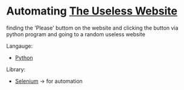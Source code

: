 # Automating [The Useless Website](https://theuselessweb.com/)
finding the 'Please' buttom on the website and clicking the button via python program and going to a random useless website

Langauge: 
- [Python]('https://python.org/)

Library:
- [Selenium]("https://www.selenium.dev/) -> for automation


